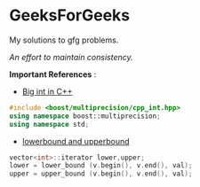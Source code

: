 # GeeksForGeeks

My solutions to gfg problems.

*An effort to maintain consistency.*

**Important References** :

* [Big int in C++](https://www.geeksforgeeks.org/advanced-c-boost-library/)
```cpp
#include <boost/multiprecision/cpp_int.hpp> 
using namespace boost::multiprecision; 
using namespace std;
```
* [lowerbound and upperbound](https://www.geeksforgeeks.org/upper_bound-and-lower_bound-for-vector-in-cpp-stl/)
```cpp
vector<int>::iterator lower,upper; 
lower = lower_bound (v.begin(), v.end(), val);  
upper = upper_bound (v.begin(), v.end(), val);  
```
